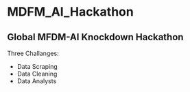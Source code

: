 # MDFM_AI_Hackathon

## Global MFDM-AI Knockdown Hackathon

Three Challanges:
* Data Scraping
* Data Cleaning
* Data Analysts
